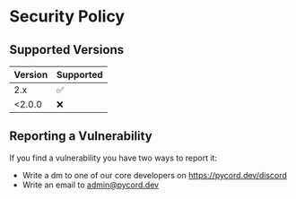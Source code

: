 # Security Policy

## Supported Versions

| Version | Supported          |
| ------- | ------------------ |
| 2.x     | :white_check_mark: |
| <2.0.0  | :x:                |

## Reporting a Vulnerability

If you find a vulnerability you have two ways to report it:

- Write a dm to one of our core developers on https://pycord.dev/discord
- Write an email to admin@pycord.dev
